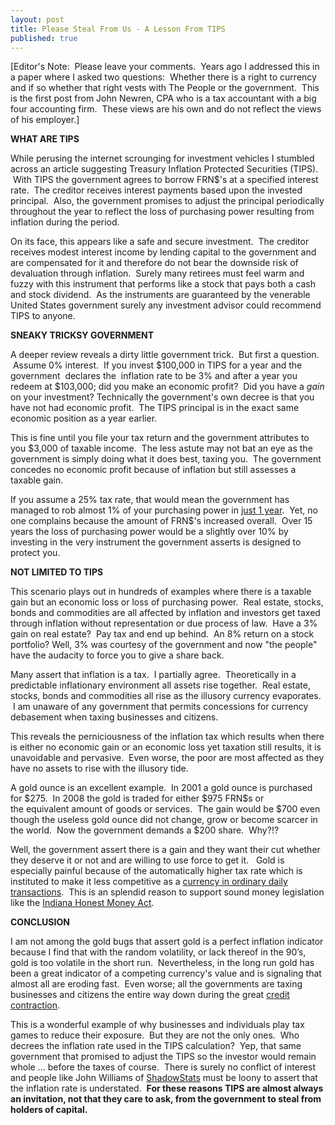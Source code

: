 ```yaml
---
layout: post
title: Please Steal From Us - A Lesson From TIPS
published: true
---
```

<p><!--StartFragment--></p>
<p class="MsoNormal">[Editor's Note:  Please leave your comments.  Years ago I addressed this in a paper where I asked two questions:  Whether there is a right to currency and if so whether that right vests with The People or the government.  This is the first post from John Newren, CPA who is a tax accountant with a big four accounting firm.  These views are his own and do not reflect the views of his employer.]</p>
<p class="MsoNormal"><strong>WHAT ARE TIPS</strong></p>
<p class="MsoNormal">While perusing the internet scrounging for investment vehicles I stumbled across an article suggesting Treasury Inflation Protected Securities (TIPS).  With TIPS the government agrees to borrow FRN$'s at a specified interest rate.  The creditor receives interest payments based upon the invested principal.  Also, the government promises to adjust the principal periodically throughout the year to reflect the loss of purchasing power resulting from inflation during the period.</p>
<p class="MsoNormal">On its face, this appears like a safe and secure investment.  The creditor receives modest interest income by lending capital to the government and are compensated for it and therefore do not bear the downside risk of devaluation through inflation.  Surely many retirees must feel warm and fuzzy with this instrument that performs like a stock that pays both a cash and stock dividend.  As the instruments are guaranteed by the venerable United States government surely any investment advisor could recommend TIPS to anyone.</p>
<p class="MsoNormal"><strong>SNEAKY TRICKSY GOVERNMENT</strong></p>
<p class="MsoNormal">A deeper review reveals a dirty little government trick.  But first a question.  Assume 0% interest.  If you invest $100,000 in TIPS for a year and the government  declares the  inflation rate to be 3% and after a year you redeem at $103,000; did you make an economic profit?  Did you have a <em>gain</em> on your investment? Technically the government's own decree is that you have not had economic profit.  The TIPS principal is in the exact same economic position as a year earlier.</p>
<p class="MsoNormal">This is fine until you file your tax return and the government attributes to you $3,000 of taxable income.  The less astute may not bat an eye as the government is simply doing what it does best, taxing you.  The government concedes no economic profit because of inflation but still assesses a taxable gain.</p>
<p class="MsoNormal">If you assume a 25% tax rate, that would mean the government has managed to rob almost 1% of your purchasing power in <span style="text-decoration: underline;">just 1 year</span>.  Yet, no one complains because the amount of FRN$'s increased overall.  Over 15 years the loss of purchasing power would be a slightly over 10% by investing in the very instrument the government asserts is designed to protect you.</p>
<p class="MsoNormal"><strong>NOT LIMITED TO TIPS</strong></p>
<p class="MsoNormal">This scenario plays out in hundreds of examples where there is a taxable gain but an economic loss or loss of purchasing power.  Real estate, stocks, bonds and commodities are all affected by inflation and investors get taxed through inflation without representation or due process of law.  Have a 3% gain on real estate?  Pay tax and end up behind.  An 8% return on a stock portfolio? Well, 3% was courtesy of the government and now "the people" have the audacity to force you to give a share back.</p>
<p class="MsoNormal">Many assert that inflation is a tax.  I partially agree.  Theoretically in a predictable inflationary environment all assets rise together.  Real estate, stocks, bonds and commodities all rise as the illusory currency evaporates.  I am unaware of any government that permits concessions for currency debasement when taxing businesses and citizens.</p>
<p class="MsoNormal">This reveals the perniciousness of the inflation tax which results when there is either no economic gain or an economic loss yet taxation still results, it is unavoidable and pervasive.  Even worse, the poor are most affected as they have no assets to rise with the illusory tide.</p>
<p class="MsoNormal">A gold ounce is an excellent example.  In 2001 a gold ounce is purchased for $275.  In 2008 the gold is traded for either $975 FRN$s or the equivalent amount of goods or services.  The gain would be $700 even though the useless gold ounce did not change, grow or become scarcer in the world.  Now the government demands a $200 share.  Why?!?</p>
<p class="MsoNormal">Well, the government assert there is a gain and they want their cut whether they deserve it or not and are willing to use force to get it.   Gold is especially painful because of the automatically higher tax rate which is instituted to make it less competitive as a <a href="http://www.runtogold.com/goldmoney" target="_blank">currency in ordinary daily transactions</a>.  This is an splendid reason to support sound money legislation like the <a href="http://www.runtogold.com/2009/01/sound-money-bill-filed-in-indiana/" target="_blank">Indiana Honest Money Act</a>.</p>
<p class="MsoNormal"><strong>CONCLUSION</strong></p>
<p class="MsoNormal">I am not among the gold bugs that assert gold is a perfect inflation indicator because I find that with the random volatility, or lack thereof in the 90’s, gold is too volatile in the short run.  Nevertheless, in the long run gold has been a great indicator of a competing currency's value and is signaling that almost all are eroding fast.  Even worse; all the governments are taxing businesses and citizens the entire way down during the great <a href="http://www.creditcontraction.com" target="_blank">credit contraction</a>.</p>
<p class="MsoNormal">This is a wonderful example of why businesses and individuals play tax games to reduce their exposure.  But they are not the only ones.  Who decrees the inflation rate used in the TIPS calculation?  Yep, that same government that promised to adjust the TIPS so the investor would remain whole ... before the taxes of course.  There is surely no conflict of interest and people like John Williams of <a href="http://www.shadowstats.com" target="_blank">ShadowStats</a> must be loony to assert that the inflation rate is understated.  <strong>For these reasons TIPS are almost always an invitation, not that they care to ask, from the government to steal from holders of capital.</strong></p>
